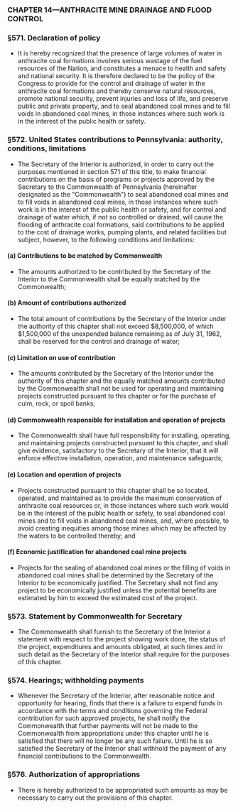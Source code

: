 ### **CHAPTER 14—ANTHRACITE MINE DRAINAGE AND FLOOD CONTROL**

### §571. Declaration of policy
* It is hereby recognized that the presence of large volumes of water in anthracite coal formations involves serious wastage of the fuel resources of the Nation, and constitutes a menace to health and safety and national security. It is therefore declared to be the policy of the Congress to provide for the control and drainage of water in the anthracite coal formations and thereby conserve natural resources, promote national security, prevent injuries and loss of life, and preserve public and private property, and to seal abandoned coal mines and to fill voids in abandoned coal mines, in those instances where such work is in the interest of the public health or safety.

### §572. United States contributions to Pennsylvania: authority, conditions, limitations
* The Secretary of the Interior is authorized, in order to carry out the purposes mentioned in section 571 of this title, to make financial contributions on the basis of programs or projects approved by the Secretary to the Commonwealth of Pennsylvania (hereinafter designated as the "Commonwealth") to seal abandoned coal mines and to fill voids in abandoned coal mines, in those instances where such work is in the interest of the public health or safety, and for control and drainage of water which, if not so controlled or drained, will cause the flooding of anthracite coal formations, said contributions to be applied to the cost of drainage works, pumping plants, and related facilities but subject, however, to the following conditions and limitations:

#### (a) Contributions to be matched by Commonwealth
* The amounts authorized to be contributed by the Secretary of the Interior to the Commonwealth shall be equally matched by the Commonwealth;

#### (b) Amount of contributions authorized
* The total amount of contributions by the Secretary of the Interior under the authority of this chapter shall not exceed $8,500,000, of which $1,500,000 of the unexpended balance remaining as of July 31, 1962, shall be reserved for the control and drainage of water;

#### (c) Limitation on use of contribution
* The amounts contributed by the Secretary of the Interior under the authority of this chapter and the equally matched amounts contributed by the Commonwealth shall not be used for operating and maintaining projects constructed pursuant to this chapter or for the purchase of culm, rock, or spoil banks;

#### (d) Commonwealth responsible for installation and operation of projects
* The Commonwealth shall have full responsibility for installing, operating, and maintaining projects constructed pursuant to this chapter, and shall give evidence, satisfactory to the Secretary of the Interior, that it will enforce effective installation, operation, and maintenance safeguards;

#### (e) Location and operation of projects
* Projects constructed pursuant to this chapter shall be so located, operated, and maintained as to provide the maximum conservation of anthracite coal resources or, in those instances where such work would be in the interest of the public health or safety, to seal abandoned coal mines and to fill voids in abandoned coal mines, and, where possible, to avoid creating inequities among those mines which may be affected by the waters to be controlled thereby; and

#### (f) Economic justification for abandoned coal mine projects
* Projects for the sealing of abandoned coal mines or the filling of voids in abandoned coal mines shall be determined by the Secretary of the Interior to be economically justified. The Secretary shall not find any project to be economically justified unless the potential benefits are estimated by him to exceed the estimated cost of the project.

### §573. Statement by Commonwealth for Secretary
* The Commonwealth shall furnish to the Secretary of the Interior a statement with respect to the project showing work done, the status of the project, expenditures and amounts obligated, at such times and in such detail as the Secretary of the Interior shall require for the purposes of this chapter.

### §574. Hearings; withholding payments
* Whenever the Secretary of the Interior, after reasonable notice and opportunity for hearing, finds that there is a failure to expend funds in accordance with the terms and conditions governing the Federal contribution for such approved projects, he shall notify the Commonwealth that further payments will not be made to the Commonwealth from appropriations under this chapter until he is satisfied that there will no longer be any such failure. Until he is so satisfied the Secretary of the Interior shall withhold the payment of any financial contributions to the Commonwealth.

### §576. Authorization of appropriations
* There is hereby authorized to be appropriated such amounts as may be necessary to carry out the provisions of this chapter.